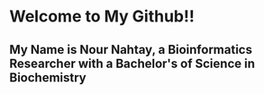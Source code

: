 # **Welcome to My Github!!**
## My Name is Nour Nahtay, a Bioinformatics Researcher with a Bachelor's of Science in Biochemistry
